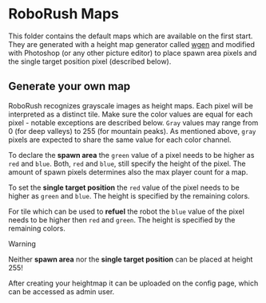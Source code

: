 # RoboRush Maps

This folder contains the default maps which are available on the first start.
They are generated with a height map generator called [wgen](https://github.com/jice-nospam/wgen) and modified with Photoshop (or any other picture editor) to place spawn area pixels and the single target position pixel (described below).

## Generate your own map

RoboRush recognizes grayscale images as height maps.
Each pixel will be interpreted as a distinct tile.
Make sure the color values are equal for each pixel - notable exceptions are described below.
`Gray` values may range from 0 (for deep valleys) to 255 (for mountain peaks).
As mentioned above, `gray` pixels are expected to share the same value for each color channel.

To declare the __spawn area__ the `green` value of a pixel needs to be higher as `red` and `blue`.
Both, `red` and `blue`, still specify the height of the pixel.
The amount of spawn pixels determines also the max player count for a map.

To set the __single target position__ the `red` value of the pixel needs to be higher as `green` and `blue`.
The height is specified by the remaining colors.

For tile which can be used to __refuel__ the robot the `blue` value of the pixel needs to be higher then `red` and `green`.
The height is specified by the remaining colors.

> [!WARNING]
> Neither __spawn area__ nor the __single target position__ can be placed at height 255!

After creating your heightmap it can be uploaded on the config page, which can be accessed as admin user.
